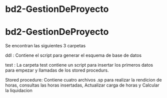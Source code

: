 # bd2-GestionDeProyecto
# bd2-GestionDeProyecto


Se encontran las siguientes 3 carpetas

ddl : Contiene el script para generar el esquema de base de datos

test : La carpeta test contiene un script para insertar los primeros datos para empezar y llamadas de los stored procedurs.

Stored procedure: Contiene cuatro archivos .sp para realizar la rendicion de horas, consultas las horas insertadas, Actualizar carga de horas y Calcular la liquidacion
